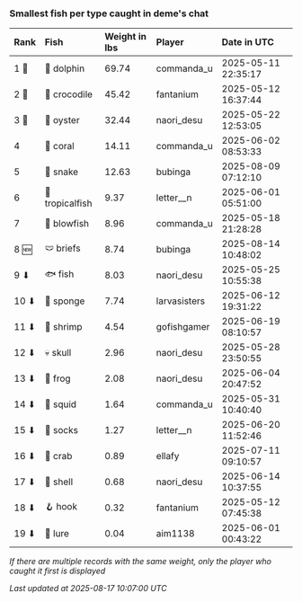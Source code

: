 ### Smallest fish per type caught in deme's chat

| Rank  | Fish            | Weight in lbs | Player       | Date in UTC         |
|:------|:----------------|:--------------|:-------------|:--------------------|
| 1 🥇  | 🐬 dolphin      | 69.74         | commanda_u   | 2025-05-11 22:35:17 |
| 2 🥈  | 🐊 crocodile    | 45.42         | fantanium    | 2025-05-12 16:37:44 |
| 3 🥉  | 🦪 oyster       | 32.44         | naori_desu   | 2025-05-22 12:53:05 |
| 4     | 🪸 coral        | 14.11         | commanda_u   | 2025-06-02 08:53:33 |
| 5     | 🐍 snake        | 12.63         | bubinga      | 2025-08-09 07:12:10 |
| 6     | 🐠 tropicalfish | 9.37          | letter__n    | 2025-06-01 05:51:00 |
| 7     | 🐡 blowfish     | 8.96          | commanda_u   | 2025-05-18 21:28:28 |
| 8 🆕  | 🩲 briefs       | 8.74          | bubinga      | 2025-08-14 10:48:02 |
| 9 ⬇   | 🐟 fish         | 8.03          | naori_desu   | 2025-05-25 10:55:38 |
| 10 ⬇  | 🧽 sponge       | 7.74          | larvasisters | 2025-06-12 19:31:22 |
| 11 ⬇  | 🦐 shrimp       | 4.54          | gofishgamer  | 2025-06-19 08:10:57 |
| 12 ⬇  | 💀 skull        | 2.96          | naori_desu   | 2025-05-28 23:50:55 |
| 13 ⬇  | 🐸 frog         | 2.08          | naori_desu   | 2025-06-04 20:47:52 |
| 14 ⬇  | 🦑 squid        | 1.64          | commanda_u   | 2025-05-31 10:40:40 |
| 15 ⬇  | 🧦 socks        | 1.27          | letter__n    | 2025-06-20 11:52:46 |
| 16 ⬇  | 🦀 crab         | 0.89          | ellafy       | 2025-07-11 09:10:57 |
| 17 ⬇  | 🐚 shell        | 0.68          | naori_desu   | 2025-06-14 10:37:55 |
| 18 ⬇  | 🪝 hook         | 0.32          | fantanium    | 2025-05-12 07:45:38 |
| 19 ⬇  | 🎏 lure         | 0.04          | aim1138      | 2025-06-01 00:43:22 |

_If there are multiple records with the same weight, only the player who caught it first is displayed_

_Last updated at 2025-08-17 10:07:00 UTC_